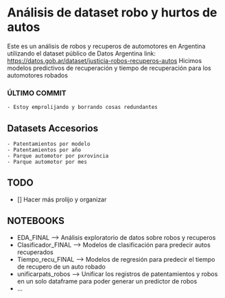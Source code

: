 # Análisis de dataset robo y hurtos de autos 
Este es un análisis de robos y recuperos de automotores en Argentina utilizando el dataset público de Datos Argentina
link: https://datos.gob.ar/dataset/justicia-robos-recuperos-autos
Hicimos modelos predictivos de recuperación y tiempo de recuperación para los automotores robados

### ÚLTIMO COMMIT
	- Estoy emprolijando y borrando cosas redundantes


## Datasets Accesorios
	- Patentamientos por modelo
	- Patentamientos por año
	- Parque automotor por pxrovincia
	- Parque automotor por mes


## TODO
- [] Hacer más prolijo y organizar

## NOTEBOOKS
  * EDA_FINAL --> Análisis exploratorio de datos sobre robos y recuperos
  * Clasificador_FINAL --> Modelos de clasificación para predecir autos recuperados
  * Tiempo_recu_FINAL --> Modelos de regresión para predecir el tiempo de recupero de un auto robado
  * unificarpats_robos --> Unificar los registros de patentamientos y robos en un solo dataframe para poder generar un predictor de robos
  * ...